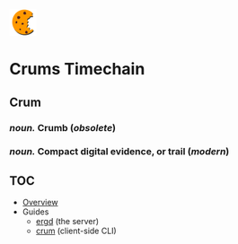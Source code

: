 ![](./logo.png)
# Crums Timechain

## Crum
### *noun.* Crumb (*obsolete*)
### *noun.* Compact digital evidence, or trail (*modern*)

## TOC

* [Overview](overview.md)
* Guides
    * [ergd](ergd_guide.md) (the server)
    * [crum](crum_guide.md) (client-side CLI)